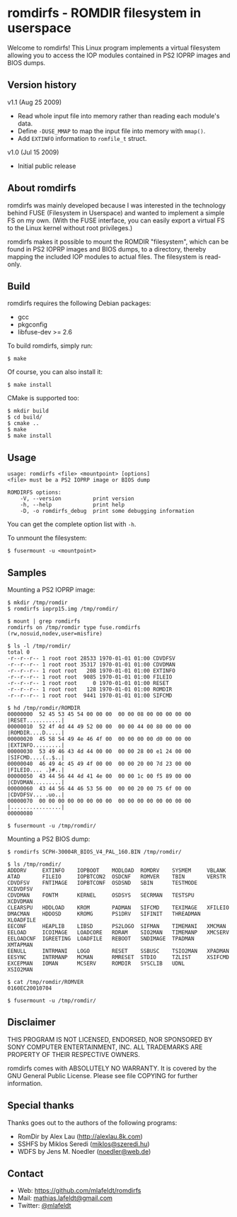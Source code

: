 romdirfs - ROMDIR filesystem in userspace
=========================================

Welcome to romdirfs! This Linux program implements a virtual filesystem allowing
you to access the IOP modules contained in PS2 IOPRP images and BIOS dumps.


Version history
---------------

v1.1 (Aug 25 2009)

* Read whole input file into memory rather than reading each module's data.
* Define `-DUSE_MMAP` to map the input file into memory with `mmap()`.
* Add `EXTINFO` information to `romfile_t` struct.

v1.0 (Jul 15 2009)

* Initial public release


About romdirfs
--------------

romdirfs was mainly developed because I was interested in the technology behind
FUSE (Filesystem in Userspace) and wanted to implement a simple FS on my own.
(With the FUSE interface, you can easily export a virtual FS to the Linux
kernel without root privileges.)

romdirfs makes it possible to mount the ROMDIR "filesystem", which can be found
in PS2 IOPRP images and BIOS dumps, to a directory, thereby mapping the included
IOP modules to actual files. The filesystem is read-only.


Build
-----

romdirfs requires the following Debian packages:

* gcc
* pkgconfig
* libfuse-dev >= 2.6

To build romdirfs, simply run:

    $ make

Of course, you can also install it:

    $ make install

CMake is supported too:

    $ mkdir build
    $ cd build/
    $ cmake ..
    $ make
    $ make install


Usage
-----

    usage: romdirfs <file> <mountpoint> [options]
    <file> must be a PS2 IOPRP image or BIOS dump

    ROMDIRFS options:
        -V, --version          print version
        -h, --help             print help
        -D, -o romdirfs_debug  print some debugging information

You can get the complete option list with `-h`.

To unmount the filesystem:

    $ fusermount -u <mountpoint>


Samples
-------

Mounting a PS2 IOPRP image:

    $ mkdir /tmp/romdir
    $ romdirfs ioprp15.img /tmp/romdir/

    $ mount | grep romdirfs
    romdirfs on /tmp/romdir type fuse.romdirfs (rw,nosuid,nodev,user=misfire)

    $ ls -l /tmp/romdir/
    total 0
    -r--r--r-- 1 root root 28533 1970-01-01 01:00 CDVDFSV
    -r--r--r-- 1 root root 35317 1970-01-01 01:00 CDVDMAN
    -r--r--r-- 1 root root   208 1970-01-01 01:00 EXTINFO
    -r--r--r-- 1 root root  9085 1970-01-01 01:00 FILEIO
    -r--r--r-- 1 root root     0 1970-01-01 01:00 RESET
    -r--r--r-- 1 root root   128 1970-01-01 01:00 ROMDIR
    -r--r--r-- 1 root root  9441 1970-01-01 01:00 SIFCMD

    $ hd /tmp/romdir/ROMDIR
    00000000  52 45 53 45 54 00 00 00  00 00 08 00 00 00 00 00  |RESET...........|
    00000010  52 4f 4d 44 49 52 00 00  00 00 44 00 80 00 00 00  |ROMDIR....D.....|
    00000020  45 58 54 49 4e 46 4f 00  00 00 00 00 d0 00 00 00  |EXTINFO.........|
    00000030  53 49 46 43 4d 44 00 00  00 00 28 00 e1 24 00 00  |SIFCMD....(..$..|
    00000040  46 49 4c 45 49 4f 00 00  00 00 20 00 7d 23 00 00  |FILEIO.... .}#..|
    00000050  43 44 56 44 4d 41 4e 00  00 00 1c 00 f5 89 00 00  |CDVDMAN.........|
    00000060  43 44 56 44 46 53 56 00  00 00 20 00 75 6f 00 00  |CDVDFSV... .uo..|
    00000070  00 00 00 00 00 00 00 00  00 00 00 00 00 00 00 00  |................|
    00000080

    $ fusermount -u /tmp/romdir/

Mounting a PS2 BIOS dump:

    $ romdirfs SCPH-30004R_BIOS_V4_PAL_160.BIN /tmp/romdir/

    $ ls /tmp/romdir/
    ADDDRV     EXTINFO    IOPBOOT    MODLOAD  ROMDRV    SYSMEM     VBLANK
    ATAD       FILEIO     IOPBTCON2  OSDCNF   ROMVER    TBIN       VERSTR
    CDVDFSV    FNTIMAGE   IOPBTCONF  OSDSND   SBIN      TESTMODE   XCDVDFSV
    CDVDMAN    FONTM      KERNEL     OSDSYS   SECRMAN   TESTSPU    XCDVDMAN
    CLEARSPU   HDDLOAD    KROM       PADMAN   SIFCMD    TEXIMAGE   XFILEIO
    DMACMAN    HDDOSD     KROMG      PS1DRV   SIFINIT   THREADMAN  XLOADFILE
    EECONF     HEAPLIB    LIBSD      PS2LOGO  SIFMAN    TIMEMANI   XMCMAN
    EELOAD     ICOIMAGE   LOADCORE   RDRAM    SIO2MAN   TIMEMANP   XMCSERV
    EELOADCNF  IGREETING  LOADFILE   REBOOT   SNDIMAGE  TPADMAN    XMTAPMAN
    EENULL     INTRMANI   LOGO       RESET    SSBUSC    TSIO2MAN   XPADMAN
    EESYNC     INTRMANP   MCMAN      RMRESET  STDIO     TZLIST     XSIFCMD
    EXCEPMAN   IOMAN      MCSERV     ROMDIR   SYSCLIB   UDNL       XSIO2MAN

    $ cat /tmp/romdir/ROMVER
    0160EC20010704

    $ fusermount -u /tmp/romdir/


Disclaimer
----------

THIS PROGRAM IS NOT LICENSED, ENDORSED, NOR SPONSORED BY SONY COMPUTER
ENTERTAINMENT, INC. ALL TRADEMARKS ARE PROPERTY OF THEIR RESPECTIVE OWNERS.

romdirfs comes with ABSOLUTELY NO WARRANTY. It is covered by the GNU General
Public License. Please see file COPYING for further information.


Special thanks
--------------

Thanks goes out to the authors of the following programs:

* RomDir by Alex Lau (http://alexlau.8k.com)
* SSHFS by Miklos Seredi (<miklos@szeredi.hu>)
* WDFS by Jens M. Noedler (<noedler@web.de>)


Contact
-------

* Web: <https://github.com/mlafeldt/romdirfs>
* Mail: <mathias.lafeldt@gmail.com>
* Twitter: [@mlafeldt](https://twitter.com/mlafeldt)
